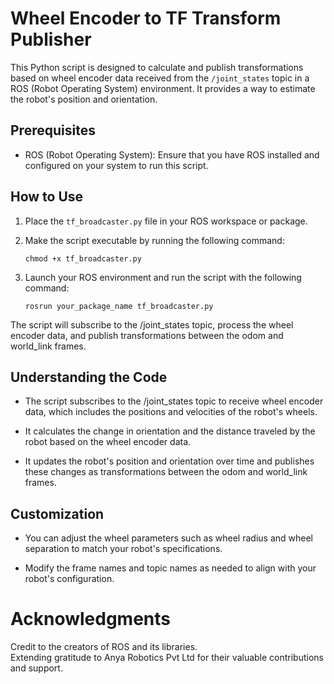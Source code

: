 # Wheel Encoder to TF Transform Publisher

This Python script is designed to calculate and publish transformations based on wheel encoder data received from the `/joint_states` topic in a ROS (Robot Operating System) environment. It provides a way to estimate the robot's position and orientation.

## Prerequisites

- ROS (Robot Operating System): Ensure that you have ROS installed and configured on your system to run this script.

## How to Use

1. Place the `tf_broadcaster.py` file in your ROS workspace or package.

2. Make the script executable by running the following command:

   ```shell
   chmod +x tf_broadcaster.py
   ```
3. Launch your ROS environment and run the script with the following command:
   ```shell
   rosrun your_package_name tf_broadcaster.py
   ```

The script will subscribe to the /joint_states topic, process the wheel encoder data, and publish transformations between the odom and world_link frames.

## Understanding the Code
- The script subscribes to the /joint_states topic to receive wheel encoder data, which includes the positions and velocities of the robot's wheels.

- It calculates the change in orientation and the distance traveled by the robot based on the wheel encoder data.

- It updates the robot's position and orientation over time and publishes these changes as transformations between the odom and world_link frames.

## Customization
- You can adjust the wheel parameters such as wheel radius and wheel separation to match your robot's specifications.

- Modify the frame names and topic names as needed to align with your robot's configuration.

# Acknowledgments
Credit to the creators of ROS and its libraries.   
Extending gratitude to Anya Robotics Pvt Ltd for their valuable contributions and support.

